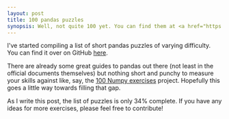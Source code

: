 ```yaml
---
layout: post
title: 100 pandas puzzles
synopsis: Well, not quite 100 yet. You can find them at <a href="https://github.com/ajcr/100-pandas-puzzles">github.com/ajcr/100-pandas-puzzles</a>
---
```


I've started compiling a list of short pandas puzzles of varying difficulty. You can find it over on GitHub [here](https://github.com/ajcr/100-pandas-puzzles).

There are already some great guides to pandas out there (not least in the official documents themselves) but nothing short and punchy to measure your skills against like, say, the [100 Numpy exercises](https://github.com/rougier/numpy-100) project. Hopefully this goes a little way towards filling that gap.

As I write this post, the list of puzzles is only 34% complete. If you have any ideas for more exercises, please feel free to contribute!

